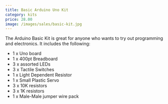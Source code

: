 ```yaml
---
title: Basic Arduino Uno Kit
category: kits
price: 28.00
image: /images/sales/basic-kit.jpg
---
```

The Arduino Basic Kit is great for anyone who wants to try out programming and electronics. It includes the following:
* 1 x Uno board
* 1 x 400pt Breadboard
* 3 x assorted LEDs
* 3 x Tactile Switches
* 1 x Light Dependent Resistor
* 1 x Small Plastic Servo
* 3 x 10K resistors
* 3 x 1K resistors
* 1 x Male-Male jumper wire pack
